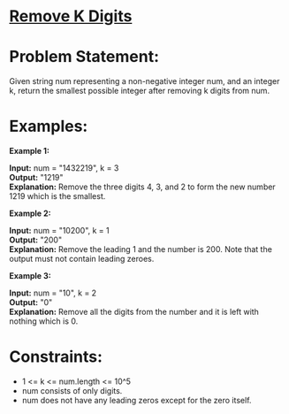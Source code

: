 # [Remove K Digits](https://github.com/surya8980/Greedy_Problems/blob/main/RemoveKDigits/Solution.java)
# Problem Statement:
Given string num representing a non-negative integer num, and an integer k, return the smallest possible integer after removing k digits from num.

 # Examples:

**Example 1:**

**Input:** num = "1432219", k = 3  
**Output:** "1219"  
**Explanation:** Remove the three digits 4, 3, and 2 to form the new number 1219 which is the smallest.

**Example 2:**

**Input:** num = "10200", k = 1  
**Output:** "200"  
**Explanation:** Remove the leading 1 and the number is 200. Note that the output must not contain leading zeroes.

**Example 3:**

**Input:** num = "10", k = 2  
**Output:** "0"  
**Explanation:** Remove all the digits from the number and it is left with nothing which is 0.
 

# Constraints:

- 1 <= k <= num.length <= 10^5
- num consists of only digits.
- num does not have any leading zeros except for the zero itself.
